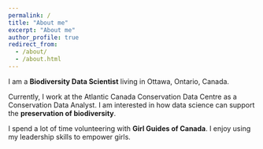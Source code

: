 ```yaml
---
permalink: /
title: "About me"
excerpt: "About me"
author_profile: true
redirect_from:
  - /about/
  - /about.html
---
```


I am a **Biodiversity Data Scientist** living in Ottawa, Ontario, Canada.

Currently, I work at the Atlantic Canada Conservation Data Centre as a Conservation Data Analyst. I am interested in how data science can support the **preservation of biodiversity**.

I spend a lot of time volunteering with **Girl Guides of Canada**. I enjoy using my leadership skills to empower girls.

